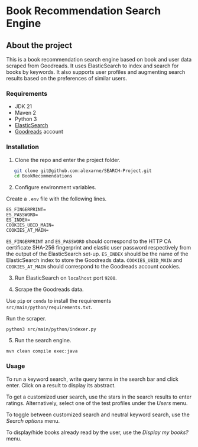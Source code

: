 # Book Recommendation Search Engine

## About the project
This is a book recommendation search engine based on book and user data scraped from Goodreads. It uses ElasticSearch to index and search for books by keywords. It also supports user profiles and augmenting search results based on the preferences of similar users.

### Requirements
- JDK 21
- Maven 2
- Python 3
- [ElasticSearch](https://github.com/elastic/elasticsearch)
- [Goodreads](https://www.goodreads.com) account

### Installation

1. Clone the repo and enter the project folder.
```sh
   git clone git@github.com:alexarne/SEARCH-Project.git
   cd BookRecommendations
   ```

2. Configure environment variables.

Create a `.env` file with the following lines.
```shell
ES_FINGERPRINT=
ES_PASSWORD=
ES_INDEX=
COOKIES_UBID_MAIN=
COOKIES_AT_MAIN=
```
`ES_FINGERPRINT` and `ES_PASSWORD` should correspond to the HTTP CA certificate SHA-256 fingerprint and elastic user password respectively from the output of the ElasticSearch set-up. `ES_INDEX` should be the name of the ElasticSearch index to store the Goodreads data. `COOKIES_UBID_MAIN` and `COOKIES_AT_MAIN` should correspond to the Goodreads account cookies.  

3. Run ElasticSearch on `localhost` port `9200`.

4. Scrape the Goodreads data.

Use `pip` or `conda` to install the requirements `src/main/python/requirements.txt`.

Run the scraper.
```
python3 src/main/python/indexer.py
```

5. Run the search engine.

```
mvn clean compile exec:java
```

### Usage

To run a keyword search, write query terms in the search bar and click enter. Click on a result to display its abstract.

To get a customized user search, use the stars in the search results to enter ratings. Alternatively, select one of the test profiles under the _Users_ menu.

To toggle between customized search and neutral keyword search, use the _Search options_ menu.

To display/hide books already read by the user, use the _Display my books?_ menu.
